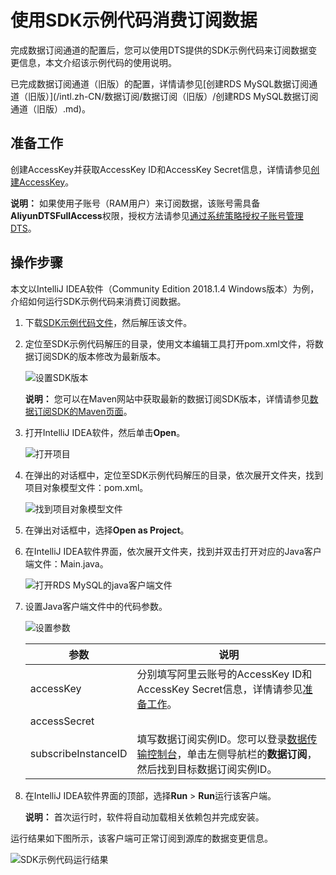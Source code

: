 # 使用SDK示例代码消费订阅数据

完成数据订阅通道的配置后，您可以使用DTS提供的SDK示例代码来订阅数据变更信息，本文介绍该示例代码的使用说明。

已完成数据订阅通道（旧版）的配置，详情请参见[创建RDS MySQL数据订阅通道（旧版）](/intl.zh-CN/数据订阅/数据订阅（旧版）/创建RDS MySQL数据订阅通道（旧版）.md)。

## 准备工作

创建AccessKey并获取AccessKey ID和AccessKey Secret信息，详情请参见[创建AccessKey](https://www.alibabacloud.com/help/zh/doc-detail/53045.htm)。

**说明：** 如果使用子账号（RAM用户）来订阅数据，该账号需具备**AliyunDTSFullAccess**权限，授权方法请参见[通过系统策略授权子账号管理DTS](/intl.zh-CN/RAM授权管理/通过系统策略授权子账号管理DTS.md)。

## 操作步骤

本文以IntelliJ IDEA软件（Community Edition 2018.1.4 Windows版本）为例，介绍如何运行SDK示例代码来消费订阅数据。

1.  下载[SDK示例代码文件](http://docs-aliyun.cn-hangzhou.oss.aliyun-inc.com/assets/attach/26647/cn_zh/1494853871968/DtsSubscribeDemo.zip)，然后解压该文件。

2.  定位至SDK示例代码解压的目录，使用文本编辑工具打开pom.xml文件，将数据订阅SDK的版本修改为最新版本。

    ![设置SDK版本](https://static-aliyun-doc.oss-cn-hangzhou.aliyuncs.com/assets/img/zh-CN/9297248951/p99955.png)

    **说明：** 您可以在Maven网站中获取最新的数据订阅SDK版本，详情请参见[数据订阅SDK的Maven页面](https://search.maven.org/artifact/com.aliyun.dts/dts-subscribe-sdk)。

3.  打开IntelliJ IDEA软件，然后单击**Open**。

    ![打开项目](https://static-aliyun-doc.oss-cn-hangzhou.aliyuncs.com/assets/img/zh-CN/9297248951/p88391.png)

4.  在弹出的对话框中，定位至SDK示例代码解压的目录，依次展开文件夹，找到项目对象模型文件：pom.xml。

    ![找到项目对象模型文件](https://static-aliyun-doc.oss-cn-hangzhou.aliyuncs.com/assets/img/zh-CN/9297248951/p99824.png)

5.  在弹出对话框中，选择**Open as Project**。

6.  在IntelliJ IDEA软件界面，依次展开文件夹，找到并双击打开对应的Java客户端文件：Main.java。

    ![打开RDS MySQL的java客户端文件](https://static-aliyun-doc.oss-cn-hangzhou.aliyuncs.com/assets/img/zh-CN/0397248951/p99840.png)

7.  设置Java客户端文件中的代码参数。

    ![设置参数](https://static-aliyun-doc.oss-cn-hangzhou.aliyuncs.com/assets/img/zh-CN/0397248951/p99912.png)

    |参数|说明|
    |--|--|
    |accessKey|分别填写阿里云账号的AccessKey ID和AccessKey Secret信息，详情请参见[准备工作](#section_ytc_6yk_pv1)。|
    |accessSecret|
    |subscribeInstanceID|填写数据订阅实例ID。您可以登录[数据传输控制台](https://dts-intl.console.aliyun.com/)，单击左侧导航栏的**数据订阅**，然后找到目标数据订阅实例ID。|

8.  在IntelliJ IDEA软件界面的顶部，选择**Run** \> **Run**运行该客户端。

    **说明：** 首次运行时，软件将自动加载相关依赖包并完成安装。


运行结果如下图所示，该客户端可正常订阅到源库的数据变更信息。

![SDK示例代码运行结果](https://static-aliyun-doc.oss-cn-hangzhou.aliyuncs.com/assets/img/zh-CN/0397248951/p99946.png)


